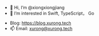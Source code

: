 - 👋 Hi, I’m @xiongxiongjiang
- 👀 I’m interested in Swift, TypeScript， Go
<!-- - 🌱 I’m currently learning ... -->
<!-- - 💞️ I’m looking to collaborate on ... -->
- Blog: https://blog.xurong.tech
- 📫 Email: xurong@xurong.tech

<!---
xiongxiongjiang/xiongxiongjiang is a ✨ special ✨ repository because its `README.md` (this file) appears on your GitHub profile.
You can click the Preview link to take a look at your changes.
--->
